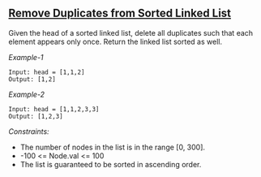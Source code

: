 ## [Remove Duplicates from Sorted Linked List](https://leetcode.com/problems/remove-duplicates-from-sorted-list/)

Given the head of a sorted linked list, delete all duplicates such that each element appears only once. Return the linked list sorted as well.

*Example-1*
```
Input: head = [1,1,2]
Output: [1,2]
```

*Example-2*
```
Input: head = [1,1,2,3,3]
Output: [1,2,3]
```

*Constraints:*

- The number of nodes in the list is in the range [0, 300].
- -100 <= Node.val <= 100
- The list is guaranteed to be sorted in ascending order.